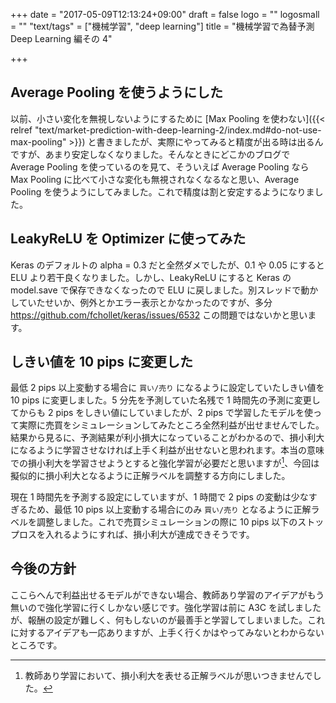 +++
date = "2017-05-09T12:13:24+09:00"
draft = false
logo = ""
logosmall = ""
"text/tags" = ["機械学習", "deep learning"]
title = "機械学習で為替予測 Deep Learning 編その 4"

+++

## Average Pooling を使うようにした

以前、小さい変化を無視しないようにするために [Max Pooling を使わない]({{< relref "text/market-prediction-with-deep-learning-2/index.md#do-not-use-max-pooling" >}}) と書きましたが、実際にやってみると精度が出る時は出るんですが、あまり安定しなくなりました。そんなときにどこかのブログで Average Pooling を使っているのを見て、そういえば Average Pooling なら Max Pooling に比べて小さな変化も無視されなくなるなと思い、Average Pooling を使うようにしてみました。これで精度は割と安定するようになりました。

## LeakyReLU を Optimizer に使ってみた

Keras のデフォルトの alpha = 0.3 だと全然ダメでしたが、0.1 や 0.05 にすると ELU より若干良くなりました。しかし、LeakyReLU にすると Keras の model.save で保存できなくなったので ELU に戻しました。別スレッドで動かしていたせいか、例外とかエラー表示とかなかったのですが、多分 https://github.com/fchollet/keras/issues/6532 この問題ではないかと思います。

## しきい値を 10 pips に変更した

最低 2 pips 以上変動する場合に `買い/売り` になるように設定していたしきい値を 10 pips に変更しました。5 分先を予測していた名残で 1 時間先の予測に変更してからも 2 pips をしきい値にしていましたが、2 pips で学習したモデルを使って実際に売買をシミュレーションしてみたところ全然利益が出せませんでした。結果から見るに、予測結果が利小損大になっていることがわかるので、損小利大になるように学習させなければ上手く利益が出せないと思われます。本当の意味での損小利大を学習させようとすると強化学習が必要だと思いますが[^1]、今回は擬似的に損小利大となるように正解ラベルを調整する方向にしました。

現在 1 時間先を予測する設定にしていますが、1 時間で 2 pips の変動は少なすぎるため、最低 10 pips 以上変動する場合にのみ `買い/売り` となるように正解ラベルを調整しました。これで売買シミュレーションの際に 10 pips 以下のストップロスを入れるようにすれば、損小利大が達成できそうです。

## 今後の方針

ここらへんで利益出せるモデルができない場合、教師あり学習のアイデアがもう無いので強化学習に行くしかない感じです。強化学習は前に A3C を試しましたが、報酬の設定が難しく、何もしないのが最善手と学習してしまいました。これに対するアイデアも一応ありますが、上手く行くかはやってみないとわからないところです。

[^1]: 教師あり学習において、損小利大を表せる正解ラベルが思いつきませんでした。
